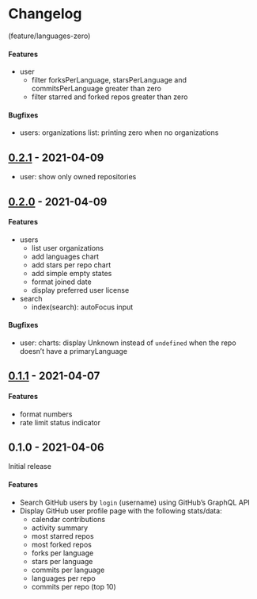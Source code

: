 # Changelog

(feature/languages-zero)
#### Features
- user
  - filter forksPerLanguage, starsPerLanguage and commitsPerLanguage greater than zero
  - filter starred and forked repos greater than zero
#### Bugfixes
- users: organizations list: printing zero when no organizations

## [0.2.1] - 2021-04-09
- user: show only owned repositories

## [0.2.0] - 2021-04-09
#### Features
- users
  - list user organizations
  - add languages chart
  - add stars per repo chart
  - add simple empty states
  - format joined date
  - display preferred user license
- search
  - index(search): autoFocus input

#### Bugfixes
- user: charts: display Unknown instead of `undefined` when the repo doesn’t have a primaryLanguage

## [0.1.1] - 2021-04-07
#### Features
- format numbers
- rate limit status indicator

## 0.1.0 - 2021-04-06
Initial release
#### Features
- Search GitHub users by `login` (username) using GitHub’s GraphQL API
- Display GitHub user profile page with the following stats/data:
  - calendar contributions
  - activity summary
  - most starred repos
  - most forked repos
  - forks per language
  - stars per language
  - commits per language
  - languages per repo
  - commits per repo (top 10)

[0.2.1]: https://github.com/noeldelgado/gh-profile-stats/compare/v0.2.0...v0.2.1
[0.2.0]: https://github.com/noeldelgado/gh-profile-stats/compare/v0.1.1...v0.2.0
[0.1.1]: https://github.com/noeldelgado/gh-profile-stats/compare/v0.1.0...v0.1.1
